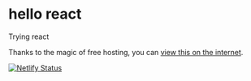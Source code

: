 # hello react

Trying react

Thanks to the magic of free hosting, you can [view this on the internet](https://serene-brattain-29acd8.netlify.app/).

[![Netlify Status](https://api.netlify.com/api/v1/badges/7e929810-5e49-4a9f-90f8-b7eed7ac76e5/deploy-status)](https://app.netlify.com/sites/serene-brattain-29acd8/deploys)
